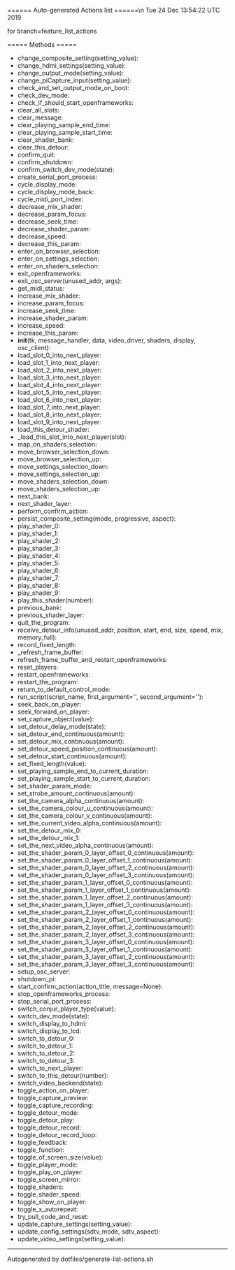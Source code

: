 ====== Auto-generated Actions list ======\n
Tue 24 Dec 13:54:22 UTC 2019

for branch=feature_list_actions


===== Methods =====
  *   change_composite_setting(setting_value):
  *   change_hdmi_settings(setting_value):
  *   change_output_mode(setting_value):
  *   change_piCapture_input(setting_value):
  *   check_and_set_output_mode_on_boot:
  *   check_dev_mode:
  *   check_if_should_start_openframeworks:
  *   clear_all_slots:
  *   clear_message:
  *   clear_playing_sample_end_time:
  *   clear_playing_sample_start_time:
  *   clear_shader_bank:
  *   clear_this_detour:
  *   confirm_quit:
  *   confirm_shutdown:
  *   confirm_switch_dev_mode(state):
  *   create_serial_port_process:
  *   cycle_display_mode:
  *   cycle_display_mode_back:
  *   cycle_midi_port_index:
  *   decrease_mix_shader:
  *   decrease_param_focus:
  *   decrease_seek_time:
  *   decrease_shader_param:
  *   decrease_speed:
  *   decrease_this_param:
  *   enter_on_browser_selection:
  *   enter_on_settings_selection:
  *   enter_on_shaders_selection:
  *   exit_openframeworks:
  *   exit_osc_server(unused_addr, args):
  *   get_midi_status:
  *   increase_mix_shader:
  *   increase_param_focus:
  *   increase_seek_time:
  *   increase_shader_param:
  *   increase_speed:
  *   increase_this_param:
  *   __init__(tk, message_handler, data, video_driver, shaders, display, osc_client):
  *   load_slot_0_into_next_player:
  *   load_slot_1_into_next_player:
  *   load_slot_2_into_next_player:
  *   load_slot_3_into_next_player:
  *   load_slot_4_into_next_player:
  *   load_slot_5_into_next_player:
  *   load_slot_6_into_next_player:
  *   load_slot_7_into_next_player:
  *   load_slot_8_into_next_player:
  *   load_slot_9_into_next_player:
  *   load_this_detour_shader:
  *   _load_this_slot_into_next_player(slot):
  *   map_on_shaders_selection:
  *   move_browser_selection_down:
  *   move_browser_selection_up:
  *   move_settings_selection_down:
  *   move_settings_selection_up:
  *   move_shaders_selection_down:
  *   move_shaders_selection_up:
  *   next_bank:
  *   next_shader_layer:
  *   perform_confirm_action:
  *   persist_composite_setting(mode, progressive, aspect):
  *   play_shader_0:
  *   play_shader_1:
  *   play_shader_2:
  *   play_shader_3:
  *   play_shader_4:
  *   play_shader_5:
  *   play_shader_6:
  *   play_shader_7:
  *   play_shader_8:
  *   play_shader_9:
  *   play_this_shader(number):
  *   previous_bank:
  *   previous_shader_layer:
  *   quit_the_program:
  *   receive_detour_info(unused_addr, position, start, end, size, speed, mix, memory_full):
  *   record_fixed_length:
  *   _refresh_frame_buffer:
  *   refresh_frame_buffer_and_restart_openframeworks:
  *   reset_players:
  *   restart_openframeworks:
  *   restart_the_program:
  *   return_to_default_control_mode:
  *   run_script(script_name, first_argument='', second_argument=''):
  *   seek_back_on_player:
  *   seek_forward_on_player:    
  *   set_capture_object(value):
  *   set_detour_delay_mode(state):
  *   set_detour_end_continuous(amount):
  *   set_detour_mix_continuous(amount):
  *   set_detour_speed_position_continuous(amount):
  *   set_detour_start_continuous(amount):
  *   set_fixed_length(value):
  *   set_playing_sample_end_to_current_duration:
  *   set_playing_sample_start_to_current_duration:
  *   set_shader_param_mode:
  *   set_strobe_amount_continuous(amount):
  *   set_the_camera_alpha_continuous(amount):
  *   set_the_camera_colour_u_continuous(amount):
  *   set_the_camera_colour_v_continuous(amount):
  *   set_the_current_video_alpha_continuous(amount):
  *   set_the_detour_mix_0:
  *   set_the_detour_mix_1:
  *   set_the_next_video_alpha_continuous(amount):
  *   set_the_shader_param_0_layer_offset_0_continuous(amount):
  *   set_the_shader_param_0_layer_offset_1_continuous(amount):
  *   set_the_shader_param_0_layer_offset_2_continuous(amount):
  *   set_the_shader_param_0_layer_offset_3_continuous(amount):
  *   set_the_shader_param_1_layer_offset_0_continuous(amount):
  *   set_the_shader_param_1_layer_offset_1_continuous(amount):
  *   set_the_shader_param_1_layer_offset_2_continuous(amount):
  *   set_the_shader_param_1_layer_offset_3_continuous(amount):
  *   set_the_shader_param_2_layer_offset_0_continuous(amount):
  *   set_the_shader_param_2_layer_offset_1_continuous(amount):
  *   set_the_shader_param_2_layer_offset_2_continuous(amount):
  *   set_the_shader_param_2_layer_offset_3_continuous(amount):
  *   set_the_shader_param_3_layer_offset_0_continuous(amount):
  *   set_the_shader_param_3_layer_offset_1_continuous(amount):
  *   set_the_shader_param_3_layer_offset_2_continuous(amount):
  *   set_the_shader_param_3_layer_offset_3_continuous(amount):
  *   setup_osc_server:
  *   shutdown_pi:
  *   start_confirm_action(action_title, message=None):
  *   stop_openframeworks_process:
  *   stop_serial_port_process:
  *   switch_conjur_player_type(value):
  *   switch_dev_mode(state):
  *   switch_display_to_hdmi:
  *   switch_display_to_lcd:
  *   switch_to_detour_0:
  *   switch_to_detour_1:
  *   switch_to_detour_2:
  *   switch_to_detour_3:
  *   switch_to_next_player:
  *   switch_to_this_detour(number):
  *   switch_video_backend(state):
  *   toggle_action_on_player:
  *   toggle_capture_preview:
  *   toggle_capture_recording:
  *   toggle_detour_mode:
  *   toggle_detour_play:
  *   toggle_detour_record:
  *   toggle_detour_record_loop:
  *   toggle_feedback:
  *   toggle_function:
  *   toggle_of_screen_size(value):
  *   toggle_player_mode:
  *   toggle_play_on_player:
  *   toggle_screen_mirror:
  *   toggle_shaders:
  *   toggle_shader_speed:
  *   toggle_show_on_player:
  *   toggle_x_autorepeat:
  *   try_pull_code_and_reset:
  *   update_capture_settings(setting_value):
  *   update_config_settings(sdtv_mode, sdtv_aspect):
  *   update_video_settings(setting_value):

----

Autogenerated by dotfiles/generate-list-actions.sh
